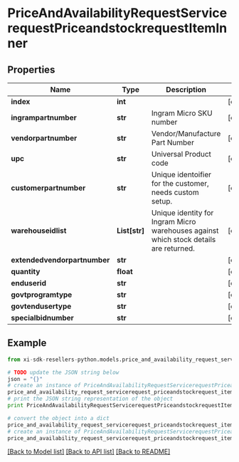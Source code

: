 # PriceAndAvailabilityRequestServicerequestPriceandstockrequestItemInner


## Properties

Name | Type | Description | Notes
------------ | ------------- | ------------- | -------------
**index** | **int** |  | [optional] 
**ingrampartnumber** | **str** | Ingram Micro SKU number | [optional] 
**vendorpartnumber** | **str** | Vendor/Manufacture Part Number | [optional] 
**upc** | **str** | Universal Product code | [optional] 
**customerpartnumber** | **str** | Unique identoifier for the customer, needs custom setup. | [optional] 
**warehouseidlist** | **List[str]** | Unique identity for Ingram Micro warehouses against which stock details are returned. | [optional] 
**extendedvendorpartnumber** | **str** |  | [optional] 
**quantity** | **float** |  | [optional] 
**enduserid** | **str** |  | [optional] 
**govtprogramtype** | **str** |  | [optional] 
**govtendusertype** | **str** |  | [optional] 
**specialbidnumber** | **str** |  | [optional] 

## Example

```python
from xi-sdk-resellers-python.models.price_and_availability_request_servicerequest_priceandstockrequest_item_inner import PriceAndAvailabilityRequestServicerequestPriceandstockrequestItemInner

# TODO update the JSON string below
json = "{}"
# create an instance of PriceAndAvailabilityRequestServicerequestPriceandstockrequestItemInner from a JSON string
price_and_availability_request_servicerequest_priceandstockrequest_item_inner_instance = PriceAndAvailabilityRequestServicerequestPriceandstockrequestItemInner.from_json(json)
# print the JSON string representation of the object
print PriceAndAvailabilityRequestServicerequestPriceandstockrequestItemInner.to_json()

# convert the object into a dict
price_and_availability_request_servicerequest_priceandstockrequest_item_inner_dict = price_and_availability_request_servicerequest_priceandstockrequest_item_inner_instance.to_dict()
# create an instance of PriceAndAvailabilityRequestServicerequestPriceandstockrequestItemInner from a dict
price_and_availability_request_servicerequest_priceandstockrequest_item_inner_form_dict = price_and_availability_request_servicerequest_priceandstockrequest_item_inner.from_dict(price_and_availability_request_servicerequest_priceandstockrequest_item_inner_dict)
```
[[Back to Model list]](../README.md#documentation-for-models) [[Back to API list]](../README.md#documentation-for-api-endpoints) [[Back to README]](../README.md)



